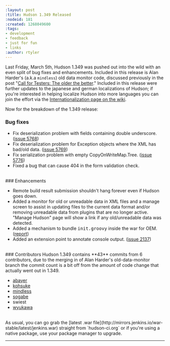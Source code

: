 ```yaml
---
:layout: post
:title: Hudson 1.349 Released
:nodeid: 181
:created: 1268049600
:tags:
- development
- feedback
- just for fun
- links
:author: rtyler
---
```

Last Friday, March 5th, Hudson 1.349 was pushed out into the wild with an even split of bug fixes and enhancements. Included in this release is Alan Harder's (a.k.a `mindless`) old data monitor code, discussed previously in the post "[Call for Testers: The older the better](https://jenkins.io/content/call-testers-older-better)." Included in this release were further updates to the japanese and german localizations of Hudson; if you're interested in helping localize Hudson into more languages you can join the effort via the [Internationalization page on the wiki](https://wiki.jenkins.io/display/JENKINS/Internationalization).


Now for the breakdown of the 1.349 release:


### Bug fixes
<ul class=image> 
  <li class=bug> 
    Fix deserialization problem with fields containing double underscore.
    (<a href="https://issues.jenkins.io/browse/JENKINS-5768">issue 5768</a>)
  </li>
  <li class=bug> 
    Fix deserialization problem for Exception objects where the XML has bad/old data.
    (<a href="https://issues.jenkins.io/browse/JENKINS-5769">issue 5769</a>)
  </li>
  <li class=bug> 
    Fix serialization problem with empty CopyOnWriteMap.Tree.
    (<a href="https://issues.jenkins.io/browse/JENKINS-5776">issue 5776</a>)
  </li>
  <li class=bug> 
    Fixed a bug that can cause 404 in the form validation check.
  </li>
</ul> 

<br clear="all"/>
### Enhancements
<ul>
  <li class=rfe> 
    Remote build result submission shouldn't hang forever even if Hudson goes down.
  </li>
  <li class=rfe> 
    Added a monitor for old or unreadable data in XML files and a manage screen to assist
    in updating files to the current data format and/or removing unreadable data from plugins
    that are no longer active.  "Manage Hudson" page will show a link if any old/unreadable
    data was detected.
  </li>
  <li class=rfe> 
    Added a mechanism to bundle <tt>init.groovy</tt> inside the war for OEM.
    (<a href="https://n4.nabble.com/preconfigured-hudson-war-tp1575216p1575216.html">report</a>)
  </li>
  <li class=rfe> 
    Added an extension point to annotate console output.
    (<a href="https://issues.jenkins.io/browse/JENKINS-2137">issue 2137</a>)</ul>
  </li>


<br clear="all"/>
### Contributors
Hudson 1.349 contains **43** commits from 6 contributors, due to the merging in of Alan Harder's old-data-monitor branch the commit count is a bit off from the amount of code change that actually went out in 1.349.

* <a id="aptureLink_AkeTULcLLb" href="https://twitter.com/abayer">abayer</a>
* <a id="aptureLink_YaPunVjeFQ" href="https://twitter.com/kohsukekawa">kohsuke</a>
* <a id="aptureLink_XwoYyUAc5v" href="https://blogs.sun.com/mindless">mindless</a>
* <a id="aptureLink_IPwBJtA60V" href="https://twitter.com/ssogabe">sogabe</a>
* swiest
* <a id="aptureLink_VY2dBrA1mQ" href="https://twitter.com/wyukawa">wyukawa</a>



<br clear="all"/>
As usual, you can go grab the [latest .war file](http://mirrors.jenkins.io/war-stable/latest/jenkins.war) straight from `hudson-ci.org` or if you're using a native package, use your package manager to upgrade.

----
<!--break-->
